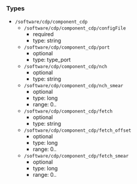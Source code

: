### Types

- `/software/cdp/component_cdp`
    - `/software/cdp/component_cdp/configFile`
        - required
        - type: string
    - `/software/cdp/component_cdp/port`
        - optional
        - type: type_port
    - `/software/cdp/component_cdp/nch`
        - optional
        - type: string
    - `/software/cdp/component_cdp/nch_smear`
        - optional
        - type: long
        - range: 0..
    - `/software/cdp/component_cdp/fetch`
        - optional
        - type: string
    - `/software/cdp/component_cdp/fetch_offset`
        - optional
        - type: long
        - range: 0..
    - `/software/cdp/component_cdp/fetch_smear`
        - optional
        - type: long
        - range: 0..

